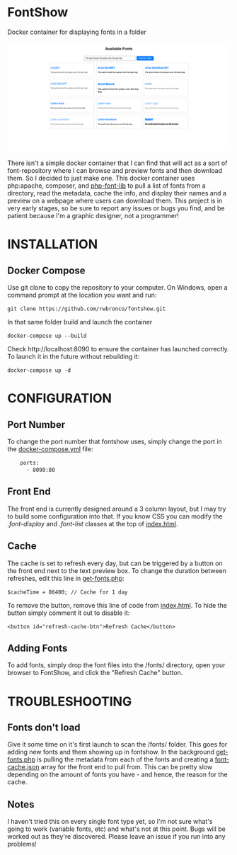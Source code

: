 # FontShow
Docker container for displaying fonts in a folder

![FontShow](https://github.com/rwbronco/fontshow/blob/main/fontshow.png)

There isn't a simple docker container that I can find that will act as a sort of font-repository where I can browse and preview fonts and then download them. So I decided to just make one. This docker container uses php:apache, composer, and [php-font-lib](https://github.com/dompdf/php-font-lib) to pull a list of fonts from a directory, read the metadata, cache the info, and display their names and a preview on a webpage where users can download them. This project is in very early stages, so be sure to report any issues or bugs you find, and be patient because I'm a graphic designer, not a programmer!

# INSTALLATION
## Docker Compose
Use git clone to copy the repository to your computer. On Windows, open a command prompt at the location you want and run:
```
git clone https://github.com/rwbronco/fontshow.git
```
In that same folder build and launch the container
```
docker-compose up --build
```
Check http://localhost:8090 to ensure the container has launched correctly. To launch it in the future without rebuilding it:
```
docker-compose up -d
```

# CONFIGURATION

## Port Number
To change the port number that fontshow uses, simply change the port in the [docker-compose.yml](https://github.com/rwbronco/fontshow/blob/main/docker-compose.yml) file:
```
    ports:
      - 8090:80
```

## Front End
The front end is currently designed around a 3 column layout, but I may try to build some configuration into that. If you know CSS you can modify the _.font-display_ and _.font-list_ classes at the top of [index.html](https://github.com/rwbronco/fontshow/blob/main/php/www/index.html).

## Cache
The cache is set to refresh every day, but can be triggered by a button on the front end next to the text preview box. To change the duration between refreshes, edit this line in [get-fonts.php](https://github.com/rwbronco/fontshow/blob/main/php/www/get-fonts.php):
```
$cacheTime = 86400; // Cache for 1 day
```
To remove the button, remove this line of code from [index.html](https://github.com/rwbronco/fontshow/blob/main/php/www/index.html). To hide the button simply comment it out to disable it:
```
<button id="refresh-cache-btn">Refresh Cache</button>
```

## Adding Fonts
To add fonts, simply drop the font files into the /fonts/ directory, open your browser to FontShow, and click the "Refresh Cache" button.

# TROUBLESHOOTING

## Fonts don't load
Give it some time on it's first launch to scan the /fonts/ folder. This goes for adding new fonts and them showing up in fontshow. In the background [get-fonts.php](https://github.com/rwbronco/fontshow/blob/main/php/www/get-fonts.php) is pulling the metadata from each of the fonts and creating a [font-cache.json](https://github.com/rwbronco/fontshow/blob/main/php/www/font-cache.json) array for the front end to pull from. This can be pretty slow depending on the amount of fonts you have - and hence, the reason for the cache.

## Notes
I haven't tried this on every single font type yet, so I'm not sure what's going to work (variable fonts, etc) and what's not at this point. Bugs will be worked out as they're discovered. Please leave an issue if you run into any problems!
